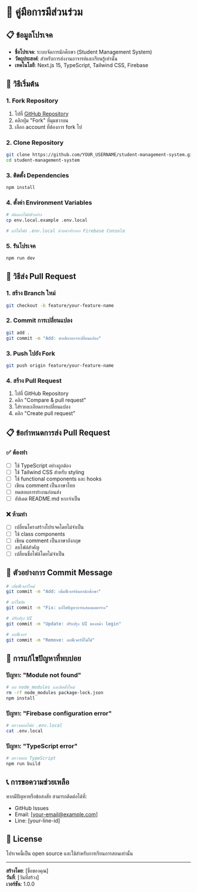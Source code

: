 # 🤝 คู่มือการมีส่วนร่วม

## 📋 ข้อมูลโปรเจค
- **ชื่อโปรเจค**: ระบบจัดการนักศึกษา (Student Management System)
- **วัตถุประสงค์**: สำหรับการส่งงานอาจารย์และเรียนรู้เท่านั้น
- **เทคโนโลยี**: Next.js 15, TypeScript, Tailwind CSS, Firebase

## 🚀 วิธีเริ่มต้น

### 1. Fork Repository
1. ไปที่ [GitHub Repository](https://github.com/YOUR_USERNAME/student-management-system)
2. คลิกปุ่ม "Fork" ที่มุมขวาบน
3. เลือก account ที่ต้องการ fork ไป

### 2. Clone Repository
```bash
git clone https://github.com/YOUR_USERNAME/student-management-system.git
cd student-management-system
```

### 3. ติดตั้ง Dependencies
```bash
npm install
```

### 4. ตั้งค่า Environment Variables
```bash
# คัดลอกไฟล์ตัวอย่าง
cp env.local.example .env.local

# แก้ไขไฟล์ .env.local ด้วยค่าจริงจาก Firebase Console
```

### 5. รันโปรเจค
```bash
npm run dev
```

## 📝 วิธีส่ง Pull Request

### 1. สร้าง Branch ใหม่
```bash
git checkout -b feature/your-feature-name
```

### 2. Commit การเปลี่ยนแปลง
```bash
git add .
git commit -m "Add: คำอธิบายการเปลี่ยนแปลง"
```

### 3. Push ไปยัง Fork
```bash
git push origin feature/your-feature-name
```

### 4. สร้าง Pull Request
1. ไปที่ GitHub Repository
2. คลิก "Compare & pull request"
3. ใส่รายละเอียดการเปลี่ยนแปลง
4. คลิก "Create pull request"

## 📋 ข้อกำหนดการส่ง Pull Request

### ✅ ต้องทำ
- [ ] ใช้ TypeScript อย่างถูกต้อง
- [ ] ใช้ Tailwind CSS สำหรับ styling
- [ ] ใช้ functional components และ hooks
- [ ] เขียน comment เป็นภาษาไทย
- [ ] ทดสอบการทำงานก่อนส่ง
- [ ] อัปเดต README.md หากจำเป็น

### ❌ ห้ามทำ
- [ ] เปลี่ยนโครงสร้างโปรเจคโดยไม่จำเป็น
- [ ] ใช้ class components
- [ ] เขียน comment เป็นภาษาอังกฤษ
- [ ] ลบไฟล์สำคัญ
- [ ] เปลี่ยนชื่อไฟล์โดยไม่จำเป็น

## 🎯 ตัวอย่างการ Commit Message

```bash
# เพิ่มฟีเจอร์ใหม่
git commit -m "Add: เพิ่มฟีเจอร์ค้นหานักศึกษา"

# แก้ไขบัค
git commit -m "Fix: แก้ไขปัญหาการแสดงผลตาราง"

# ปรับปรุง UI
git commit -m "Update: ปรับปรุง UI ของหน้า login"

# ลบฟีเจอร์
git commit -m "Remove: ลบฟีเจอร์ที่ไม่ใช้"
```

## 🔧 การแก้ไขปัญหาที่พบบ่อย

### ปัญหา: "Module not found"
```bash
# ลบ node_modules และติดตั้งใหม่
rm -rf node_modules package-lock.json
npm install
```

### ปัญหา: "Firebase configuration error"
```bash
# ตรวจสอบไฟล์ .env.local
cat .env.local
```

### ปัญหา: "TypeScript error"
```bash
# ตรวจสอบ TypeScript
npm run build
```

## 📞 การขอความช่วยเหลือ

หากมีปัญหาหรือข้อสงสัย สามารถติดต่อได้ที่:
- GitHub Issues
- Email: [your-email@example.com]
- Line: [your-line-id]

## 📄 License

โปรเจคนี้เป็น open source และใช้สำหรับการเรียนการสอนเท่านั้น

---

**สร้างโดย**: [ชื่อของคุณ]  
**วันที่**: [วันที่สร้าง]  
**เวอร์ชัน**: 1.0.0
